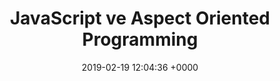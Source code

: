 ---
layout: post
title:  "JavaScript ve Aspect Oriented Programming"
date:   2019-02-19 12:04:36 +0000
redirect-to: -https://medium.com/@hakanyucel/javascript-ve-aspect-oriented-programming-a4fdecc7c91b
---
